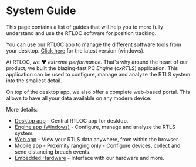 # System Guide
This page contains a list of guides that will help you to more fully understand and use the RTLOC software for position tracking.

You can use our RTLOC app to manage the different software tools from your desktop. <a href="https://app.rtloc.com/download">Click here</a> for the latest version (windows).

At RTLOC, we :heart: _extreme performance_. That's why around the heart of our product, we built the blazing-fast PC *Engine* (*cxRTLS*) application. This application can be used to configure, manage and analyze the RTLS system into the smallest detail.

On top of the desktop app, we also offer a complete web-based portal. This allows to have all your data available on any modern device.

More details:

* [Desktop app](/hub/) - Central RTLOC app for desktop.
* [Engine app (Windows)](/manager/) - Configure, manage and analyze the RTLS system.
* [Web app](/web/) - View your RTLS data anywhere, from within the browser.
* [Mobile app](/mobile) - Proximity ranging only - Configure devices, collect and send distancing breach events.
* [Embedded Hardware](/embedded/) - Interface with our hardware and more.